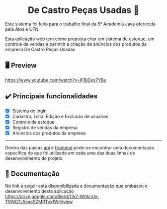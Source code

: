  <h1 align="center">De Castro Peças Usadas 🔧</h1>
 <p>Este sistema foi feito para o trabalho final da 5° Academia Java oferecida pela Atos e UFN.</p>
 <p>Esta aplicação web tem como proposta criar um sistema de estoque, um controle de vendas e permitir a criação de anúncios dos produtos da empresa De Castro Peças Usadas</p>

## 🖥 Preview
https://www.youtube.com/watch?v=IFBjDes7YBs

## :heavy_check_mark: Principais funcionalidades
- [x] Sistema de login
- [x] Cadastro, Lista, Edição e Exclusão de usuários
- [x] Controle de estoque
- [x] Registro de vendas da empresa
- [x] Anúncios dos produtos da empresa

<hr>

Dentro das pastas <a href="https://github.com/fabianojunior139/de-castro/tree/main/api">api</a> e <a href="https://github.com/fabianojunior139/de-castro/tree/main/frontend">frontend</a> pode-se encontrar uma documentação específica do que foi utilizado em cada uma das duas linhas de desenvolvimento do projeto.

## 📃 Documentação
No link a seguir está disponibilizada a documentação que embasou o desenvolvimento desta aplicação <br>
https://drive.google.com/file/d/13rZ-W0knUy-T9Wi21L5cxoSZMRTvxfWH/view

